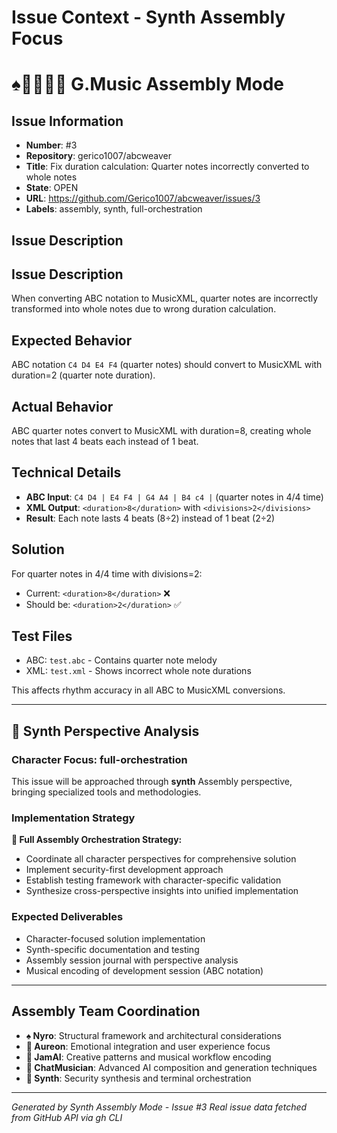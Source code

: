 # Issue Context - Synth Assembly Focus
# ♠️🌿🎸🤖🧵 G.Music Assembly Mode

## Issue Information
- **Number**: #3
- **Repository**: gerico1007/abcweaver
- **Title**: Fix duration calculation: Quarter notes incorrectly converted to whole notes
- **State**: OPEN
- **URL**: https://github.com/Gerico1007/abcweaver/issues/3
- **Labels**: assembly, synth, full-orchestration

## Issue Description
## Issue Description

When converting ABC notation to MusicXML, quarter notes are incorrectly transformed into whole notes due to wrong duration calculation.

## Expected Behavior

ABC notation `C4 D4 E4 F4` (quarter notes) should convert to MusicXML with duration=2 (quarter note duration).

## Actual Behavior

ABC quarter notes convert to MusicXML with duration=8, creating whole notes that last 4 beats each instead of 1 beat.

## Technical Details

- **ABC Input**: `C4 D4 | E4 F4 | G4 A4 | B4 c4 |` (quarter notes in 4/4 time)
- **XML Output**: `<duration>8</duration>` with `<divisions>2</divisions>`
- **Result**: Each note lasts 4 beats (8÷2) instead of 1 beat (2÷2)

## Solution

For quarter notes in 4/4 time with divisions=2:
- Current: `<duration>8</duration>` ❌
- Should be: `<duration>2</duration>` ✅

## Test Files

- ABC: `test.abc` - Contains quarter note melody
- XML: `test.xml` - Shows incorrect whole note durations

This affects rhythm accuracy in all ABC to MusicXML conversions.

---

## 🧵 Synth Perspective Analysis

### Character Focus: full-orchestration

This issue will be approached through **synth** Assembly perspective, bringing specialized tools and methodologies.

### Implementation Strategy
**🧵 Full Assembly Orchestration Strategy:**
- Coordinate all character perspectives for comprehensive solution
- Implement security-first development approach
- Establish testing framework with character-specific validation
- Synthesize cross-perspective insights into unified implementation

### Expected Deliverables
- Character-focused solution implementation
- Synth-specific documentation and testing
- Assembly session journal with perspective analysis
- Musical encoding of development session (ABC notation)

---

## Assembly Team Coordination
- **♠️ Nyro**: Structural framework and architectural considerations
- **🌿 Aureon**: Emotional integration and user experience focus  
- **🎸 JamAI**: Creative patterns and musical workflow encoding
- **🤖 ChatMusician**: Advanced AI composition and generation techniques
- **🧵 Synth**: Security synthesis and terminal orchestration

---
*Generated by Synth Assembly Mode - Issue #3*
*Real issue data fetched from GitHub API via gh CLI*

